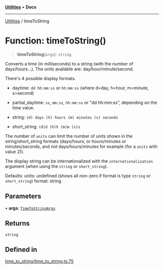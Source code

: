 [**Utilities**](../README.md) • **Docs**

***

[Utilities](../README.md) / timeToString

# Function: timeToString()

> **timeToString**(`args`): `string`

Converts a time (in milliseconds) to a string (with the number of days/hours...).
The units available are: day/hour/minute/second.

There's 4 possible display formats.

- daytime:
    `dd hh:mm:ss` or `hh:mm:ss` (where d=day, h=hour, m=minute, s=second)

- partial_daytime:
     `ss`, `mm:ss`, `hh:mm:ss` or "dd hh:mm:ss", depending on the time value.

- string:
    `(d) days (h) hours (m) minutes (s) seconds`

- short_string:
   `(d)d (h)h (m)m (s)s`

The number of `units` can limit the number of units shown in the string/short_string formats (days/hours, or hours/minutes or minutes/seconds, and not days/hours/minutes for example (for a `units` with value 2)).

The display string can be internationalized with the `internationalization` argument (when using the `string` or `short_string`).

Defaults:
    units: undefined (shows all non-zero if format is type `string` or `short_string`)
    format: string

## Parameters

• **args**: [`TimeToStringArgs`](../interfaces/TimeToStringArgs.md)

## Returns

`string`

## Defined in

[time\_to\_string/time\_to\_string.ts:75](https://github.com/noobiept/utilities/blob/1d2cee23362dcff5c0b5fdf27f21e257e8f3dc9e/source/time_to_string/time_to_string.ts#L75)
